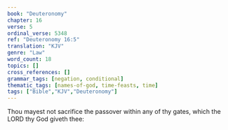 ```yaml
---
book: "Deuteronomy"
chapter: 16
verse: 5
ordinal_verse: 5348
ref: "Deuteronomy 16:5"
translation: "KJV"
genre: "Law"
word_count: 18
topics: []
cross_references: []
grammar_tags: [negation, conditional]
thematic_tags: [names-of-god, time-feasts, time]
tags: ["Bible","KJV","Deuteronomy"]
---
```

Thou mayest not sacrifice the passover within any of thy gates, which the LORD thy God giveth thee:
